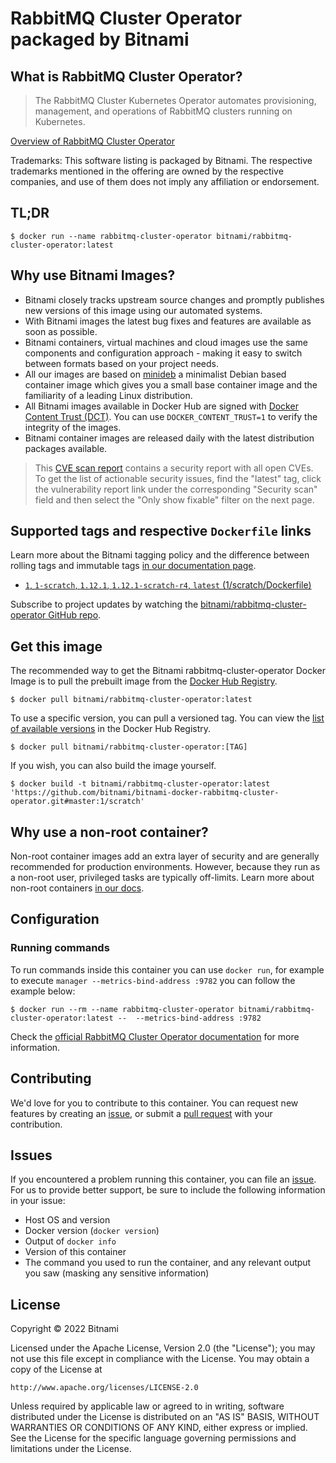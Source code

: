 # RabbitMQ Cluster Operator packaged by Bitnami

## What is RabbitMQ Cluster Operator?

> The RabbitMQ Cluster Kubernetes Operator automates provisioning, management, and operations of RabbitMQ clusters running on Kubernetes.

[Overview of RabbitMQ Cluster Operator](https://github.com/rabbitmq/cluster-operator)

Trademarks: This software listing is packaged by Bitnami. The respective trademarks mentioned in the offering are owned by the respective companies, and use of them does not imply any affiliation or endorsement.

## TL;DR

```console
$ docker run --name rabbitmq-cluster-operator bitnami/rabbitmq-cluster-operator:latest
```

## Why use Bitnami Images?

- Bitnami closely tracks upstream source changes and promptly publishes new versions of this image using our automated systems.
- With Bitnami images the latest bug fixes and features are available as soon as possible.
- Bitnami containers, virtual machines and cloud images use the same components and configuration approach - making it easy to switch between formats based on your project needs.
- All our images are based on [minideb](https://github.com/bitnami/minideb) a minimalist Debian based container image which gives you a small base container image and the familiarity of a leading Linux distribution.
- All Bitnami images available in Docker Hub are signed with [Docker Content Trust (DCT)](https://docs.docker.com/engine/security/trust/content_trust/). You can use `DOCKER_CONTENT_TRUST=1` to verify the integrity of the images.
- Bitnami container images are released daily with the latest distribution packages available.


> This [CVE scan report](https://quay.io/repository/bitnami/rabbitmq-cluster-operator?tab=tags) contains a security report with all open CVEs. To get the list of actionable security issues, find the "latest" tag, click the vulnerability report link under the corresponding "Security scan" field and then select the "Only show fixable" filter on the next page.

## Supported tags and respective `Dockerfile` links

Learn more about the Bitnami tagging policy and the difference between rolling tags and immutable tags [in our documentation page](https://docs.bitnami.com/tutorials/understand-rolling-tags-containers/).


- [`1`, `1-scratch`, `1.12.1`, `1.12.1-scratch-r4`, `latest` (1/scratch/Dockerfile)](https://github.com/bitnami/bitnami-docker-rabbitmq-cluster-operator/blob/1.12.1-scratch-r4/1/scratch/Dockerfile)

Subscribe to project updates by watching the [bitnami/rabbitmq-cluster-operator GitHub repo](https://github.com/bitnami/bitnami-docker-rabbitmq-cluster-operator).

## Get this image

The recommended way to get the Bitnami rabbitmq-cluster-operator Docker Image is to pull the prebuilt image from the [Docker Hub Registry](https://hub.docker.com/r/bitnami/rabbitmq-cluster-operator).

```console
$ docker pull bitnami/rabbitmq-cluster-operator:latest
```

To use a specific version, you can pull a versioned tag. You can view the [list of available versions](https://hub.docker.com/r/bitnami/rabbitmq-cluster-operator/tags/) in the Docker Hub Registry.

```console
$ docker pull bitnami/rabbitmq-cluster-operator:[TAG]
```

If you wish, you can also build the image yourself.

```console
$ docker build -t bitnami/rabbitmq-cluster-operator:latest 'https://github.com/bitnami/bitnami-docker-rabbitmq-cluster-operator.git#master:1/scratch'
```

## Why use a non-root container?

Non-root container images add an extra layer of security and are generally recommended for production environments. However, because they run as a non-root user, privileged tasks are typically off-limits. Learn more about non-root containers [in our docs](https://docs.bitnami.com/tutorials/work-with-non-root-containers/).

## Configuration

### Running commands

To run commands inside this container you can use `docker run`, for example to execute `manager --metrics-bind-address :9782` you can follow the example below:

```console
$ docker run --rm --name rabbitmq-cluster-operator bitnami/rabbitmq-cluster-operator:latest --  --metrics-bind-address :9782
```

Check the [official RabbitMQ Cluster Operator documentation](https://github.com/rabbitmq/cluster-operator/tree/main/docs) for more information.

## Contributing

We'd love for you to contribute to this container. You can request new features by creating an [issue](https://github.com/bitnami/bitnami-docker-rabbitmq-cluster-operator/issues), or submit a [pull request](https://github.com/bitnami/bitnami-docker-rabbitmq-cluster-operator/pulls) with your contribution.

## Issues

If you encountered a problem running this container, you can file an [issue](https://github.com/bitnami/bitnami-docker-rabbitmq-cluster-operator/issues/new). For us to provide better support, be sure to include the following information in your issue:

- Host OS and version
- Docker version (`docker version`)
- Output of `docker info`
- Version of this container
- The command you used to run the container, and any relevant output you saw (masking any sensitive information)

## License

Copyright &copy; 2022 Bitnami

Licensed under the Apache License, Version 2.0 (the "License");
you may not use this file except in compliance with the License.
You may obtain a copy of the License at

    http://www.apache.org/licenses/LICENSE-2.0

Unless required by applicable law or agreed to in writing, software
distributed under the License is distributed on an "AS IS" BASIS,
WITHOUT WARRANTIES OR CONDITIONS OF ANY KIND, either express or implied.
See the License for the specific language governing permissions and
limitations under the License.
